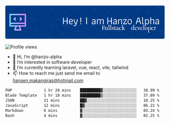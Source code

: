 ![Header](./github-header-image.png)

![Profile views](https://gpvc.arturio.dev/hanzo-alpha)

- 👋 Hi, I’m @hanzo-alpha
- 👀 I’m interested in software developer
- 🌱 I’m currently learning laravel, vue, react, vite, tailwind
- 📫 How to reach me just send me email to hansen.makangiras@hotmail.com 

<!---
hanzo-alpha/hanzo-alpha is a ✨ special ✨ repository because its `README.md` (this file) appears on your GitHub profile.
You can click the Preview link to take a look at your changes.
--->

<!--START_SECTION:waka-->

```text
PHP              1 hr 20 mins    █████████▓░░░░░░░░░░░░░░░   38.99 %
Blade Template   1 hr 18 mins    █████████▒░░░░░░░░░░░░░░░   37.89 %
JSON             21 mins         ██▓░░░░░░░░░░░░░░░░░░░░░░   10.25 %
JavaScript       12 mins         █▓░░░░░░░░░░░░░░░░░░░░░░░   06.22 %
Markdown         6 mins          ▓░░░░░░░░░░░░░░░░░░░░░░░░   03.24 %
Bash             4 mins          ▓░░░░░░░░░░░░░░░░░░░░░░░░   02.25 %
```

<!--END_SECTION:waka-->
